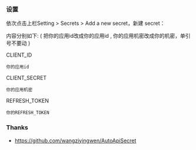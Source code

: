 ### 设置 ###
依次点击上栏Setting > Secrets > Add a new secret，新建 secret：

  内容分别如下: ( 把你的应用id改成你的应用id , 你的应用机密改成你的机密，单引号不要动 )
  
  CLIENT_ID
  ```shell
  你的应用id
  ```
  CLIENT_SECRET
  ```shell
  你的应用机密
  ```
  REFRESH_TOKEN
  ```shell
  你的REFRESH_TOKEN
  ```
### Thanks ###
* https://github.com/wangziyingwen/AutoApiSecret
